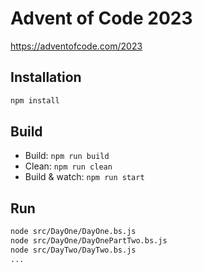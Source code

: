 # Advent of Code 2023

https://adventofcode.com/2023

## Installation

```sh
npm install
```

## Build

- Build: `npm run build`
- Clean: `npm run clean`
- Build & watch: `npm run start`

## Run

```sh
node src/DayOne/DayOne.bs.js
node src/DayOne/DayOnePartTwo.bs.js
node src/DayTwo/DayTwo.bs.js
...
```
